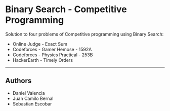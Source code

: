 # Binary Search - Competitive Programming

Solution to four problems of Competitive programming using Binary Search:
* Online Judge - Exact Sum
* Codeforces - Gamer Hemose - 1592A
* Codeforces - Physics Practical - 253B
* HackerEarth - Timely Orders

-------------------------------------------------------------------------------------------------------------------------

## Authors
* Daniel Valencia
* Juan Camilo Bernal
* Sebastian Escobar
